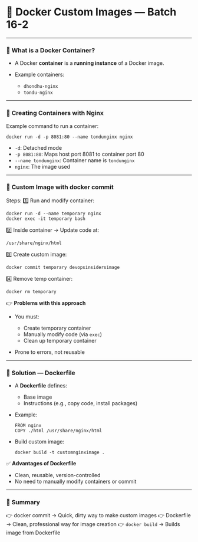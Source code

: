 # 🚀 **Docker Custom Images — Batch 16-2**

---

### 📌 **What is a Docker Container?**

* A Docker **container** is a **running instance** of a Docker image.
* Example containers:

  * `dhondhu-nginx`
  * `tondu-nginx`

---

### 📌 **Creating Containers with Nginx**

Example command to run a container:

```
docker run -d -p 8081:80 --name tondunginx nginx
```

* `-d`: Detached mode
* `-p 8081:80`: Maps host port 8081 to container port 80
* `--name tondunginx`: Container name is `tondunginx`
* `nginx`: The image used

---

### 📌 **Custom Image with docker commit**

Steps:
1️⃣ Run and modify container:

```
docker run -d --name temporary nginx
docker exec -it temporary bash
```

2️⃣ Inside container → Update code at:

```
/usr/share/nginx/html
```

3️⃣ Create custom image:

```
docker commit temporary devopsinsidersimage
```

4️⃣ Remove temp container:

```
docker rm temporary
```

👉 **Problems with this approach**

* You must:

  * Create temporary container
  * Manually modify code (via `exec`)
  * Clean up temporary container
* Prone to errors, not reusable

---

### 📌 **Solution — Dockerfile**

* A **Dockerfile** defines:

  * Base image
  * Instructions (e.g., copy code, install packages)
* Example:

  ```
  FROM nginx
  COPY ./html /usr/share/nginx/html
  ```
* Build custom image:

  ```
  docker build -t customnginximage .
  ```

✅ **Advantages of Dockerfile**

* Clean, reusable, version-controlled
* No need to manually modify containers or commit

---

### 📌 **Summary**

👉 docker commit → Quick, dirty way to make custom images
👉 Dockerfile → Clean, professional way for image creation
👉 `docker build` → Builds image from Dockerfile
